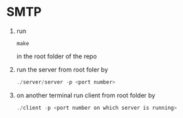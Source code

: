 # SMTP

1. run

    ```make
    make
    ```

    in the root folder of the repo

2. run the server from root foler by

   ```c
   ./server/server -p <port number>
   ```

3. on another terminal run client from root folder by

   ```c
   ./client -p <port number on which server is running>
   ```

